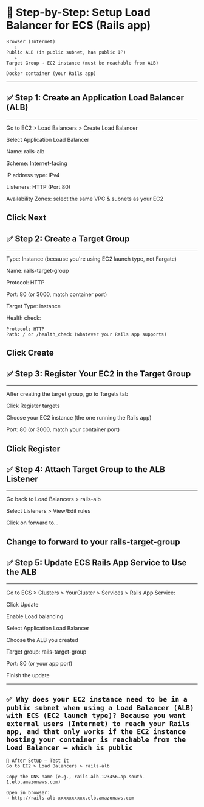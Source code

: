 # 🔧 Step-by-Step: Setup Load Balancer for ECS (Rails app)

```plaintext
Browser (Internet)
   ↓
Public ALB (in public subnet, has public IP)
   ↓
Target Group → EC2 instance (must be reachable from ALB)
   ↓
Docker container (your Rails app)
```
-------
## ✅ Step 1: Create an Application Load Balancer (ALB)
------
Go to EC2 > Load Balancers > Create Load Balancer

Select Application Load Balancer

Name: rails-alb

Scheme: Internet-facing

IP address type: IPv4

Listeners: HTTP (Port 80)

Availability Zones: select the same VPC & subnets as your EC2

Click Next
-----------
## ✅ Step 2: Create a Target Group
----------
Type: Instance (because you're using EC2 launch type, not Fargate)

Name: rails-target-group

Protocol: HTTP

Port: 80 (or 3000, match container port)

Target Type: instance

Health check:

    Protocol: HTTP
    Path: / or /health_check (whatever your Rails app supports)

Click Create
-----------
## ✅ Step 3: Register Your EC2 in the Target Group
--------
After creating the target group, go to Targets tab

Click Register targets

Choose your EC2 instance (the one running the Rails app)

Port: 80 (or 3000, match your container port)

Click Register
------------
## ✅ Step 4: Attach Target Group to the ALB Listener
-------------
Go back to Load Balancers > rails-alb

Select Listeners > View/Edit rules

Click on forward to...

Change to forward to your rails-target-group
-----------
## ✅ Step 5: Update ECS Rails App Service to Use the ALB
---------
Go to ECS > Clusters > YourCluster > Services > Rails App Service:

Click Update

Enable Load balancing

Select Application Load Balancer

Choose the ALB you created

Target group: rails-target-group

Port: 80 (or your app port)

Finish the update

----------------
``✅ Why does your EC2 instance need to be in a public subnet when using a Load Balancer (ALB) with ECS (EC2 launch type)?
Because you want external users (Internet) to reach your Rails app, and that only works if the EC2 instance hosting your container is reachable from the Load Balancer — which is public``
---------
```
🚀 After Setup – Test It
Go to EC2 > Load Balancers > rails-alb

Copy the DNS name (e.g., rails-alb-123456.ap-south-1.elb.amazonaws.com)

Open in browser:
→ http://rails-alb-xxxxxxxxxx.elb.amazonaws.com 
```